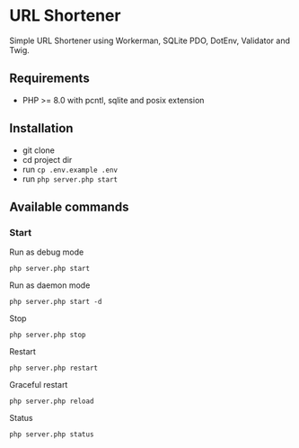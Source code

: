 # URL Shortener

Simple URL Shortener using Workerman, SQLite PDO, DotEnv, Validator and Twig.


## Requirements

- PHP >= 8.0 with pcntl, sqlite and posix extension

## Installation

- git clone
- cd project dir
- run `cp .env.example .env`
- run `php server.php start`

## Available commands

### Start

Run as debug mode

`php server.php start`

Run as daemon mode

`php server.php start -d`

Stop

`php server.php stop`

Restart

`php server.php restart`

Graceful restart

`php server.php reload`

Status

`php server.php status`